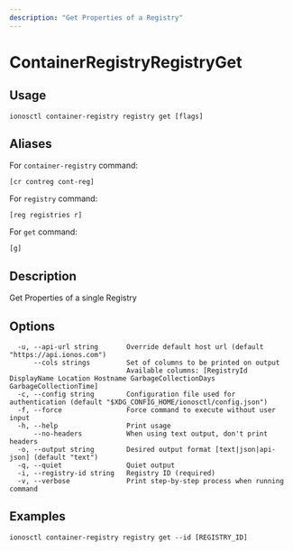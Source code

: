 ```yaml
---
description: "Get Properties of a Registry"
---
```


# ContainerRegistryRegistryGet

## Usage

```text
ionosctl container-registry registry get [flags]
```

## Aliases

For `container-registry` command:

```text
[cr contreg cont-reg]
```

For `registry` command:

```text
[reg registries r]
```

For `get` command:

```text
[g]
```

## Description

Get Properties of a single Registry

## Options

```text
  -u, --api-url string       Override default host url (default "https://api.ionos.com")
      --cols strings         Set of columns to be printed on output 
                             Available columns: [RegistryId DisplayName Location Hostname GarbageCollectionDays GarbageCollectionTime]
  -c, --config string        Configuration file used for authentication (default "$XDG_CONFIG_HOME/ionosctl/config.json")
  -f, --force                Force command to execute without user input
  -h, --help                 Print usage
      --no-headers           When using text output, don't print headers
  -o, --output string        Desired output format [text|json|api-json] (default "text")
  -q, --quiet                Quiet output
  -i, --registry-id string   Registry ID (required)
  -v, --verbose              Print step-by-step process when running command
```

## Examples

```text
ionosctl container-registry registry get --id [REGISTRY_ID]
```

